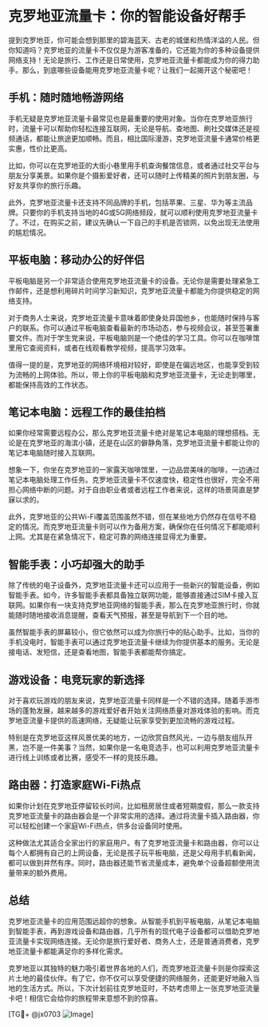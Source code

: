 # 克罗地亚流量卡：你的智能设备好帮手

提到克罗地亚，你可能会想到那里的碧海蓝天、古老的城堡和热情洋溢的人民。但你知道吗？克罗地亚的流量卡不仅仅是为游客准备的，它还能为你的多种设备提供网络支持！无论是旅行、工作还是日常使用，克罗地亚流量卡都能成为你的得力助手。那么，到底哪些设备能用克罗地亚流量卡呢？让我们一起揭开这个秘密吧！

## 手机：随时随地畅游网络

手机无疑是克罗地亚流量卡最常见也是最重要的使用对象。当你在克罗地亚旅行时，流量卡可以帮助你轻松连接互联网，无论是导航、查地图、刷社交媒体还是视频通话，都能让旅途更加顺畅。而且，相比国际漫游，克罗地亚流量卡通常价格更实惠，性价比更高。

比如，你可以在克罗地亚的大街小巷里用手机查询餐馆信息，或者通过社交平台与朋友分享美景。如果你是个摄影爱好者，还可以随时上传精美的照片到朋友圈，与好友共享你的旅行乐趣。

此外，克罗地亚流量卡还支持不同品牌的手机，包括苹果、三星、华为等主流品牌。只要你的手机支持当地的4G或5G网络频段，就可以顺利使用克罗地亚流量卡了。不过，在购买之前，建议先确认一下自己的手机是否锁网，以免出现无法使用的尴尬情况。

## 平板电脑：移动办公的好伴侣

平板电脑是另一个非常适合使用克罗地亚流量卡的设备。无论你是需要处理紧急工作邮件，还是想利用碎片时间学习新知识，克罗地亚流量卡都能为你提供稳定的网络支持。

对于商务人士来说，克罗地亚流量卡意味着即使身处异国他乡，也能随时保持与客户的联系。你可以通过平板电脑查看最新的市场动态，参与视频会议，甚至签署重要文件。而对于学生党来说，平板电脑则是一个绝佳的学习工具。你可以在咖啡馆里用它查阅资料，或者在线观看教学视频，提高学习效率。

值得一提的是，克罗地亚的网络环境相对较好，即使是在偏远地区，也能享受到较为流畅的上网体验。所以，带上你的平板电脑和克罗地亚流量卡，无论走到哪里，都能保持高效的工作状态。

## 笔记本电脑：远程工作的最佳拍档

如果你经常需要远程办公，那么克罗地亚流量卡绝对是笔记本电脑的理想搭档。无论是在克罗地亚的海滨小镇，还是在山区的僻静角落，克罗地亚流量卡都能让你的笔记本电脑随时接入互联网。

想象一下，你坐在克罗地亚的一家露天咖啡馆里，一边品尝美味的咖啡，一边通过笔记本电脑处理工作任务。克罗地亚流量卡不仅速度快，稳定性也很好，完全不用担心网络中断的问题。对于自由职业者或者远程工作者来说，这样的场景简直是梦寐以求的。

此外，克罗地亚的公共Wi-Fi覆盖范围虽然不错，但在某些地方仍然存在信号不稳定的情况。而克罗地亚流量卡则可以作为备用方案，确保你在任何情况下都能顺利上网。尤其是在紧急情况下，稳定可靠的网络连接显得尤为重要。

## 智能手表：小巧却强大的助手

除了传统的电子设备外，克罗地亚流量卡还可以应用于一些新兴的智能设备，例如智能手表。如今，许多智能手表都具备独立联网功能，能够直接通过SIM卡接入互联网。如果你有一块支持克罗地亚网络的智能手表，那么在克罗地亚旅行时，你就能随时随地接收消息提醒，查看天气预报，甚至是导航到下一个目的地。

虽然智能手表的屏幕较小，但它依然可以成为你旅行中的贴心助手。比如，当你的手机没电时，智能手表可以通过克罗地亚流量卡继续为你提供基本的服务。无论是接电话、发短信，还是查看地图，智能手表都能帮你搞定。

## 游戏设备：电竞玩家的新选择

对于喜欢玩游戏的朋友来说，克罗地亚流量卡同样是一个不错的选择。随着手游市场的蓬勃发展，越来越多的游戏爱好者开始关注网络质量对游戏体验的影响。而克罗地亚流量卡提供的高速网络，无疑能让玩家享受到更加流畅的游戏过程。

特别是在克罗地亚这样风景优美的地方，一边欣赏自然风光，一边与朋友组队开黑，岂不是一件美事？当然，如果你是一名电竞选手，也可以利用克罗地亚流量卡进行线上训练或者比赛，感受不一样的竞技乐趣。

## 路由器：打造家庭Wi-Fi热点

如果你计划在克罗地亚停留较长时间，比如租房居住或者短期度假，那么一款支持克罗地亚流量卡的路由器会是一个非常实用的选择。通过将流量卡插入路由器，你可以轻松创建一个家庭Wi-Fi热点，供多台设备同时使用。

这种做法尤其适合全家出行的家庭用户。有了克罗地亚流量卡和路由器，你可以让每个人都拥有自己的上网设备，无论是孩子玩平板电脑，还是父母用手机看新闻，都可以做到井然有序。同时，路由器还能节省流量成本，避免单个设备超额使用流量带来的额外费用。

## 总结

克罗地亚流量卡的应用范围远超你的想象。从智能手机到平板电脑，从笔记本电脑到智能手表，再到游戏设备和路由器，几乎所有的现代电子设备都可以借助克罗地亚流量卡实现网络连接。无论你是旅行爱好者、商务人士，还是普通消费者，克罗地亚流量卡都能满足你的多样化需求。

克罗地亚以其独特的魅力吸引着世界各地的人们，而克罗地亚流量卡则是你探索这片土地的最佳伙伴。有了它，你不仅可以享受便捷的网络服务，还能更好地融入当地的生活方式。所以，下次计划前往克罗地亚时，不妨考虑带上一张克罗地亚流量卡吧！相信它会给你的旅程带来意想不到的惊喜。

[TG💪+ @jx0703 ![Image](https://github.com/user-attachments/assets/dbca1d08-cadb-493c-b0ec-ad6f7a83f270)]